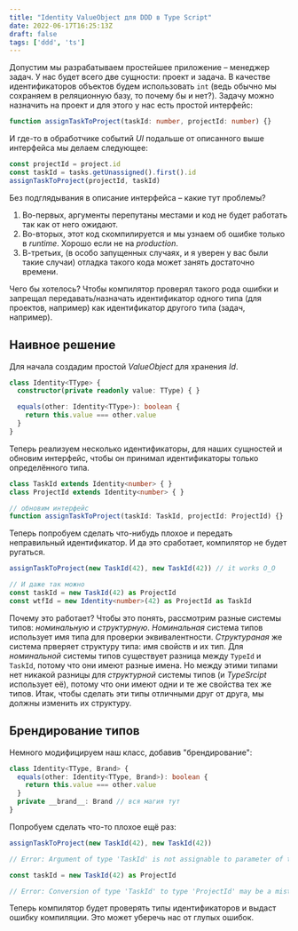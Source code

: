 ```yaml
---
title: "Identity ValueObject для DDD в Type Script"
date: 2022-06-17T16:25:13Z
draft: false
tags: ['ddd', 'ts']
---
```


Допустим мы разрабатываем простейшее приложение – менеджер задач. У нас будет всего две сущности: проект и задача. В качестве идентификаторов объектов будем использовать `int` (ведь обычно мы сохраняем в реляционную базу, то почему бы и нет?). Задачу можно назначить на проект и для этого у нас есть простой интерфейс:

```ts
function assignTaskToProject(taskId: number, projectId: number) {}
```

И где-то в обработчике событий _UI_ подальше от описанного выше интерфейса мы делаем следующее:

```ts
const projectId = project.id
const taskId = tasks.getUnassigned().first().id
assignTaskToProject(projectId, taskId)
```
Без подглядывания в описание интерфейса – какие тут проблемы?
1. Во-первых, аргументы перепутаны местами и код не будет работать так как от него ожидают.
2. Во-вторых, этот код скомпилируется и мы узнаем об ошибке только в _runtime_. Хорошо если не на _production_.
3. В-третьих, (в особо запущенных случаях, и я уверен у вас были такие случаи) отладка такого кода может занять достаточно времени.

Чего бы хотелось? Чтобы компилятор проверял такого рода ошибки и запрещал передавать/назначать идентификатор одного типа (для проектов, например) как идентификатор другого типа (задач, например).

<!--more-->

## Наивное решение

Для начала создадим простой _ValueObject_ для хранения _Id_.

```ts
class Identity<TType> {
  constructor(private readonly value: TType) { }

  equals(other: Identity<TType>): boolean {
    return this.value === other.value
  }
}
```

Теперь реализуем несколько идентификаторы, для наших сущностей и обновим интерфейс, чтобы он принимал идентификаторы только определённого типа.

```ts
class TaskId extends Identity<number> { }
class ProjectId extends Identity<number> { }

// обновим интерфейс
function assignTaskToProject(taskId: TaskId, projectId: ProjectId) {}
```

Теперь попробуем сделать что-нибудь плохое и передать неправильный идентификатор. И да это сработает, компилятор не будет ругаться.

```ts
assignTaskToProject(new TaskId(42), new TaskId(42)) // it works O_O

// И даже так можно
const taskId = new TaskId(42) as ProjectId
const wtfId = new Identity<number>(42) as ProjectId as TaskId
```

Почему это работает? Чтобы это понять, рассмотрим разные системы типов: _номинальную_ и _структурную_. _Номинальная_ система типов использует имя типа для проверки эквивалентности. _Структураная_ же система прверяет структуру типа: имя свойств и их тип. Для _номинальной_ системы типов существует разница между `TypeId` и `TaskId`, потому что они имеют разные имена. Но между этими типами нет никакой разницы для _структурной_ системы типов (и _TypeSrcipt_ использует её), потому что они имеют одни и те же свойства тех же типов. Итак, чтобы сделать эти типы отличными друг от друга, мы должны изменить их структуру.

## Брендирование типов

Немного модифицируем наш класс, добавив "брендирование":

```ts
class Identity<TType, Brand> {
  equals(other: Identity<TType, Brand>): boolean {
    return this.value === other.value
  }
  private __brand__: Brand // вся магия тут
}
```

Попробуем сделать что-то плохое ещё раз:

```ts
assignTaskToProject(new TaskId(42), new TaskId(42))

// Error: Argument of type 'TaskId' is not assignable to parameter of type 'ProjectId'. Type '"TaskId"' is not assignable to type '"ProjectId"'.

const taskId = new TaskId(42) as ProjectId

// Error: Conversion of type 'TaskId' to type 'ProjectId' may be a mistake because neither type sufficiently overlaps with the other. If this was intentional, convert the expression to 'unknown' first. Type '"TaskId"' is not comparable to type '"ProjectId"'
```

Теперь компилятор будет проверять типы идентификаторов и выдаст ошибку компиляции. Это может уберечь нас от глупых ошибок.


